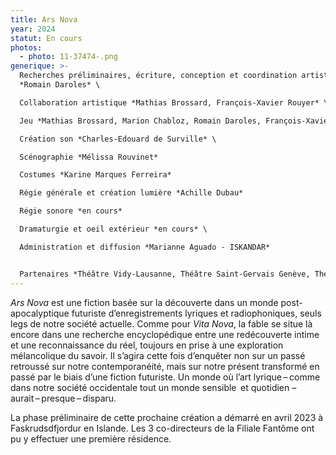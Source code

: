 ```yaml
---
title: Ars Nova
year: 2024
statut: En cours
photos:
  - photo: 11-37474-.png
generique: >-
  Recherches préliminaires, écriture, conception et coordination artistique
  *Romain Daroles* \

  Collaboration artistique *Mathias Brossard, François-Xavier Rouyer* \

  Jeu *Mathias Brossard, Marion Chabloz, Romain Daroles, François-Xavier Rouyer* \

  Création son *Charles-Edouard de Surville* \

  Scénographie *Mélissa Rouvinet*

  Costumes *Karine Marques Ferreira*

  Régie générale et création lumière *Achille Dubau*

  R﻿égie sonore *en cours*

  D﻿ramaturgie et oeil extérieur *en cours* \

  Administration et diffusion *Marianne Aguado - ISKANDAR* 


  Partenaires *Théâtre Vidy-Lausanne, Théâtre Saint-Gervais Genève, Théâtre l’Usine à Gaz de Nyon (en cours)*
---
```

*Ars Nova* est une fiction basée sur la découverte dans un monde post-apocalyptique futuriste d’enregistrements lyriques et radiophoniques, seuls legs de notre société actuelle. Comme pour *Vita Nova*, la fable se situe là encore dans une recherche encyclopédique entre une redécouverte intime et une reconnaissance du réel, toujours en prise à une exploration mélancolique du savoir. Il s’agira cette fois d’enquêter non sur un passé retroussé sur notre contemporanéité, mais sur notre présent transformé en passé par le biais d’une fiction futuriste. Un monde où l’art lyrique – comme dans notre société occidentale tout un monde sensible  et quotidien – aurait – presque – disparu.

La phase préliminaire de cette prochaine création a démarré en avril 2023 à Faskrudsdfjordur en Islande. Les 3 co-directeurs de la Filiale Fantôme ont pu y effectuer une première résidence.